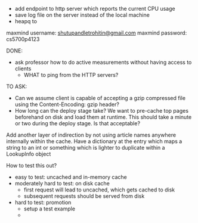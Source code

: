 - add endpoint to http server which reports the current CPU usage
- save log file on the server instead of the local machine
- heapq to 

maxmind username: shutupandletrohitin@gmail.com
maxmind password: cs5700p4123


DONE:
- ask professor how to do active measurements without having access to clients
    - WHAT to ping from the HTTP servers?

TO ASK:
- Can we assume client is capable of accepting a gzip compressed file using the Content-Encoding: gzip header?
- How long can the deploy stage take? We want to pre-cache top pages beforehand on disk and load them at runtime. This should take a minute or two during the deploy stage. Is that acceptable?

Add another layer of indirection by not using article names anywhere internally within the cache. Have a dictionary
at the entry which maps a string to an int or something which is lighter to duplicate within a LookupInfo object

How to test this out?
- easy to test: uncached and in-memory cache
- moderately hard to test: on disk cache
    - first request will lead to uncached, which gets cached to disk
    - subsequent requests should be served from disk
- hard to test: promotion
    - setup a test example
    - 